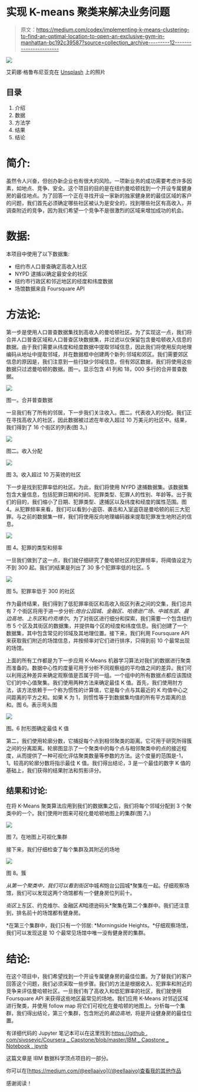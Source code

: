 # 实现 K-means 聚类来解决业务问题

> 原文：<https://medium.com/codex/implementing-k-means-clustering-to-find-an-optimal-location-to-open-an-exclusive-gym-in-manhattan-bc192c39587?source=collection_archive---------12----------------------->

![](img/01046f8c42360cd58899888de50386d4.png)

艾莉娜·格鲁布尼亚克在 [Unsplash](https://unsplash.com?utm_source=medium&utm_medium=referral) 上的照片

## **目录**

1.  介绍
2.  数据
3.  方法学
4.  结果
5.  结论

# **简介:**

虽然令人兴奋，但创办新企业也有很大的风险。一项新业务的成功需要考虑许多因素，如地点、竞争、安全。这个项目的目的是在纽约曼哈顿找到一个开设专属健身房的最佳地点。为了回答一个正在寻找开设一家新的独家健身房的最佳区域的客户的问题，我们首先必须确定哪些社区被认为是安全的，找到哪些社区有高收入，并调查附近的竞争，因为我们希望一个竞争不是很激烈的区域来增加成功的机会。

# **数据:**

本项目中使用了以下数据集:

*   纽约市人口普查确定高收入社区
*   NYPD 逮捕以确定最安全的社区
*   纽约市行政区和邻近地区的经度和纬度数据
*   场馆数据来自 Foursquare API

# **方法论:**

第一步是使用人口普查数据集找到高收入的曼哈顿社区。为了实现这一点，我们将合并人口普查区域和人口普查区块数据集，并过滤以仅保留包含曼哈顿收入信息的数据。由于我们需要从纬度和经度数据中提取邻域信息，因此我们将使用反向地理编码从地址中提取邻域，并在数据框中创建两个新列:邻域和郊区。我们需要郊区信息的原因是，我们注意到一些行缺少邻域信息，但有郊区数据，我们将使用这些数据只过滤曼哈顿的数据。图一。显示包含 41 列和 18，000 多行的合并普查数据。

![](img/e575faab1412c9dccabbefd1e8b9417c.png)

图一。合并普查数据

一旦我们有了所有的邻居，下一步我们关注收入。图二。代表收入的分配。我们正在寻找高收入的社区，因此数据被过滤在年收入超过 10 万美元的社区中。结果，我们得到了 16 个街区的列表(图 3。)

![](img/d87f3c09785151727254b5bb429a1f09.png)

图二。收入分配

![](img/8d3681f22156ee33c2dcf53f5347182b.png)

图 3。收入超过 10 万英镑的社区

下一步是找到犯罪率低的社区。为此，我们将使用 NYPD 逮捕数据集。该数据集包含大量信息，包括犯罪日期和时间、犯罪类型、犯罪人的性别、年龄等。出于我们的目的，我们缩小了日期、犯罪类型、逮捕区以及纬度和经度的属性范围。图 4。从犯罪频率来看，我们可以看到小盗窃、袭击和入室盗窃是曼哈顿的前三大犯罪。与之前的数据集一样，我们将使用反向地理编码器来提取犯罪发生地附近的信息。

![](img/30fd940777fbec2e1af32a9db407c1ef.png)

图 4。犯罪的类型和频率

一旦我们做到了这一点，我们就仔细研究了曼哈顿社区的犯罪频率，将阈值设定为不到 300 起。我们的结果是列出了 30 多个犯罪率低的社区。5

![](img/a82b4c02b7436839622f00bff6fa0bfe.png)

图 5。犯罪率低于 300 的社区

作为最终结果，我们得到了低犯罪率街区和高收入街区列表之间的交集，我们总共有 7 个街区将用于进一步分析:*炮台公园城、金融区、哈德逊广场、中城东部、晨边高地、上东区*和*约克维尔*。为了对街区进行细分和探索，我们需要一个包含纽约市 5 个区及其街区的数据集，并提供每个区的经度和纬度信息。我们创建了一个数据集，其中包含常见的邻域及其地理位置。接下来，我们利用 Foursquare API 来获取我们附近的场馆信息，并按频率对它们进行排序，只得到前 10 个最常出现的场馆。

上面的所有工作都是为下一步应用 K-Means 机器学习算法对我们的数据进行聚类而准备的。数据中心性的度量可用于分析不同观察组的平均值之间的差异。我们可以利用这种差异来确定观察值是否属于同一组。一个组中的所有数据点都应该围绕它们的中心值聚集。我们使用两种方法来确定最佳 K 值。首先，我们使用肘方法，该方法依赖于一个称为惯性的计算值，它是每个点与其最近的 K 均值中心之间距离的平方之和。如果 K 为 1，则惯性等于到数据集均值的所有平方距离的总和。图 6。表示弯头图

![](img/bf747fef263ee3bb5d9287877cd6f805.png)

图。6 肘形图确定最佳 K 值

第二，我们使用轮廓分数，它捕捉每个点到相邻聚类的距离。它可用于研究所得簇之间的分离距离。轮廓图显示了一个聚类中的每个点与相邻聚类中的点的接近程度，从而提供了一种可视化评估聚类数量等参数的方法。这个度量的范围是-1，1。较高的轮廓分数将指示最佳 K 值。我们得出结论，3 是一个最佳的数字 K 值的基础上，我们获得的结果肘法和剪影评分。

## 结果和讨论:

在将 K-Means 聚类算法应用到我们的数据集之后，我们将每个邻域分配到 3 个聚类中的一个。我们使用叶图来可视化曼哈顿地图上的集群(图 7。)

![](img/596d6f2692c3337f454c4f325f30daa2.png)

图 7。在地图上可视化集群

接下来，我们仔细检查了每个集群及其附近的场地

![](img/5046ea5d34da12c6ff494850f72de85f.png)

图 8。簇

*从第一个聚类中，我们可以看到街区*中城*和*炮台公园城*聚集在一起。仔细观察场馆，我们可以发现这两个场馆都有一个健身房位列前十。

*街区*上东区、约克维尔、金融区*和*哈德逊码头*聚集在第二个集群中。我们还注意到，排名前十的场馆都有健身房。

*在第三个集群中，我们只有一个邻居: *Morningside Heights。*仔细观察场馆，我们可以发现这是 10 个最常见场馆中唯一没有健身房的集群。

# **结论:**

在这个项目中，我们希望找到一个开设专属健身房的最佳位置。为了替我们的客户回答这个问题，我们必须采取一些步骤。我们的方法是根据收入、犯罪率和附近的竞争来评估曼哈顿社区。一旦我们有了高收入和低犯罪率的社区，我们就使用 Foursquare API 来获得这些地区最常见的场地。我们应用 K-Means 对邻近区域进行聚类，并使用 follow map 将它们可视化在曼哈顿的地图上。分析每一个集群，我们得出结论，第三个集群，包含附近的*晨边高地*，将是开设健身房的最佳位置。

有详细代码的 Jupyter 笔记本可以在这里找到:[https://github . com/sivosevic/Coursera _ Capstone/blob/master/IBM _ Capstone _ Notebook . ipynb](https://github.com/sivosevic/Coursera_Capstone/blob/master/IBM_capstone_Notebook.ipynb)

这篇文章是 IBM 数据科学顶点项目的一部分。

你可以在[https://medium.com/@eellaaivo](/@eellaaivo)查看我的其他作品

感谢阅读！